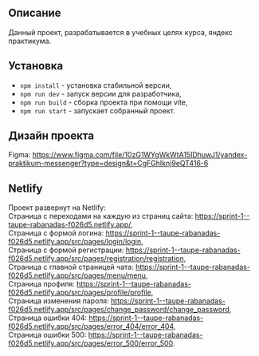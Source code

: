 ## Описание

Данный проект, разрабатывается в учебных целях курса, яндекс практикума.

## Установка

- `npm install` - установка стабильной версии,
- `npm run dev` - запуск версии для разработчика,
- `npm run build` - сборка проекта при помощи vite,
- `npm run start` - запускает собранный проект.

## Дизайн проекта

Figma: https://www.figma.com/file/10zG1WYgWkWtA15IDhuwJ1/yandex-praktikum-messenger?type=design&t=CgFGhIknj9eQT416-6

## Netlify

Проект развернут на Netlify: 
<br/>
Страница с переходами на каждую из страниц сайта: https://sprint-1--taupe-rabanadas-f026d5.netlify.app/,
<br/>
Страница с формой логина: https://sprint-1--taupe-rabanadas-f026d5.netlify.app/src/pages/login/login,
<br/>
Страница с формой регистрации: https://sprint-1--taupe-rabanadas-f026d5.netlify.app/src/pages/registration/registration,
<br/>
Страница с главной страницей чата: https://sprint-1--taupe-rabanadas-f026d5.netlify.app/src/pages/menu/menu,
<br/>
Страница профиля: https://sprint-1--taupe-rabanadas-f026d5.netlify.app/src/pages/profile/profile,
<br/>
Страница изменения пароля: https://sprint-1--taupe-rabanadas-f026d5.netlify.app/src/pages/change_password/change_password,
<br/>
Страница ошибки 404: https://sprint-1--taupe-rabanadas-f026d5.netlify.app/src/pages/error_404/error_404,
<br/>
Страница ошибки 500: https://sprint-1--taupe-rabanadas-f026d5.netlify.app/src/pages/error_500/error_500.
